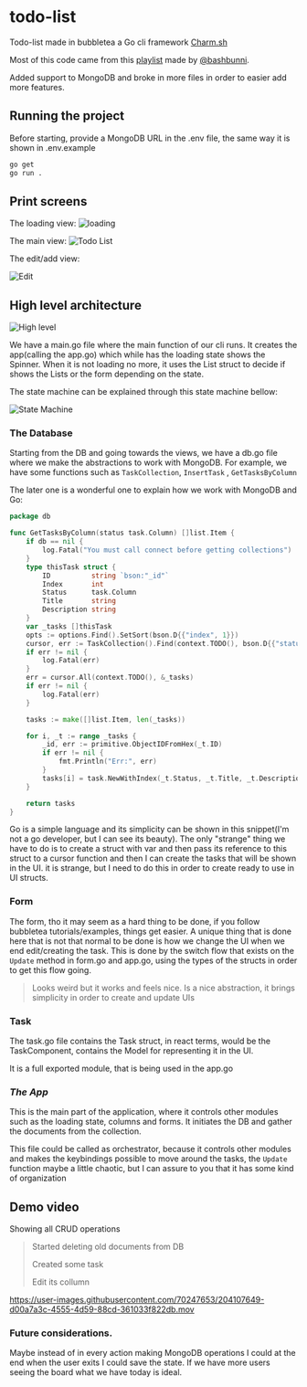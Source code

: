 # todo-list

Todo-list made in bubbletea a Go cli framework [Charm.sh](https://charm.sh/)

Most of this code came from this [playlist](https://youtu.be/ZA93qgdLUzM) made
by [@bashbunni](https://github.com/bashbunni).

Added support to MongoDB and broke in more files in order to easier add more features.

## Running the project

Before starting, provide a MongoDB URL in the .env file,
the same way it is shown in .env.example

```bash
go get
go run .
```

## Print screens

The loading view:
![loading](./media/loading.png)

The main view:
![Todo List](./media/todo-list.png)

The edit/add view:

![Edit](./media/edit.png)

## High level architecture

![High level](./media/high-level.png)

We have a main.go file where the main function of our cli runs.
It creates the app(calling the app.go) which while has the loading state shows the Spinner.
When it is not loading no more, it uses the List struct to decide if shows the Lists or the form depending on the state.

The state machine can be explained through this state machine bellow:

![State Machine](./media/state-machine.png)

### The Database

Starting from the DB and going towards the views, we have a db.go file where we make the abstractions
to work with MongoDB. For example, we have some functions such as ``TaskCollection``, ``InsertTask``
, ``GetTasksByColumn``

The later one is a wonderful one to explain how we work with MongoDB and Go:

```go
package db

func GetTasksByColumn(status task.Column) []list.Item {
	if db == nil {
		log.Fatal("You must call connect before getting collections")
	}
	type thisTask struct {
		ID          string `bson:"_id"`
		Index       int
		Status      task.Column
		Title       string
		Description string
	}
	var _tasks []thisTask
	opts := options.Find().SetSort(bson.D{{"index", 1}})
	cursor, err := TaskCollection().Find(context.TODO(), bson.D{{"status", status}}, opts)
	if err != nil {
		log.Fatal(err)
	}
	err = cursor.All(context.TODO(), &_tasks)
	if err != nil {
		log.Fatal(err)
	}

	tasks := make([]list.Item, len(_tasks))

	for i, _t := range _tasks {
		_id, err := primitive.ObjectIDFromHex(_t.ID)
		if err != nil {
			fmt.Println("Err:", err)
		}
		tasks[i] = task.NewWithIndex(_t.Status, _t.Title, _t.Description, _t.Index, _id)
	}

	return tasks
}

```

Go is a simple language and its simplicity can be shown in this snippet(I'm not a go developer, but I can see its
beauty).
The only "strange" thing we have to do is to create a struct with var and then pass its reference to this struct to a
cursor function and then I can create the tasks that will be shown in the UI.
it is strange, but I need to do this in order to create ready to use in UI structs.

### Form

The form, tho it may seem as a hard thing to be done, if you follow bubbletea tutorials/examples, things get easier.
A unique thing that is done here that is not that normal to be done is how we change the UI when we end edit/creating
the task.
This is done by the switch flow that exists on the ``Update`` method in form.go and app.go, using the types of the
structs in order to get this flow going.


> Looks weird but it works and feels nice. Is a nice abstraction, it brings simplicity in order to create and update UIs

### Task

The task.go file contains the Task struct, in react terms, would be the TaskComponent, contains the Model for
representing it in the UI.

It is a full exported module, that is being used in the app.go

### _The App_

This is the main part of the application, where it controls other modules such as the loading state, columns and forms.
It initiates the DB and gather the documents from the collection.

This file could be called as orchestrator, because it controls other modules and makes the keybindings possible to move
around the tasks,
the ``Update`` function maybe a little chaotic,
but I can assure to you that it has some kind of organization

## Demo video

Showing all CRUD operations
> Started deleting old documents from DB
>
>  Created some task
>
>  Edit its collumn



https://user-images.githubusercontent.com/70247653/204107649-d00a7a3c-4555-4d59-88cd-361033f822db.mov

### Future considerations.

Maybe instead of in every action making MongoDB operations
I could at the end when the user exits I could save the state.
If we have more users seeing the board what we have today is ideal.
